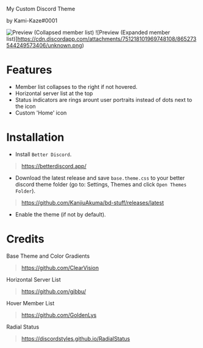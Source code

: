 My Custom Discord Theme

by Kami-Kaze#0001

![Preview (Collapsed member list)](https://cdn.discordapp.com/attachments/751218101969748108/865273474834759680/unknown.png)
![Preview (Expanded member list)]https://cdn.discordapp.com/attachments/751218101969748108/865273544249573406/unknown.png)

Features
===
- Member list collapses to the right if not hovered.
- Horizontal server list at the top
- Status indicators are rings arount user portraits instead of dots next to the icon
- Custom 'Home' icon

Installation
===

- Install `Better Discord`.
> https://betterdiscord.app/

- Download the latest release and save `base.theme.css` to your better discord theme folder (go to: Settings, Themes and click `Open Themes Folder`).
> https://github.com/KanjiuAkuma/bd-stuff/releases/latest

- Enable the theme (if not by default).


Credits
===

Base Theme and Color Gradients
> https://github.com/ClearVision

Horizontal Server List
> https://github.com/gibbu/

Hover Member List
> https://github.com/GoldenLys

Radial Status
> https://discordstyles.github.io/RadialStatus